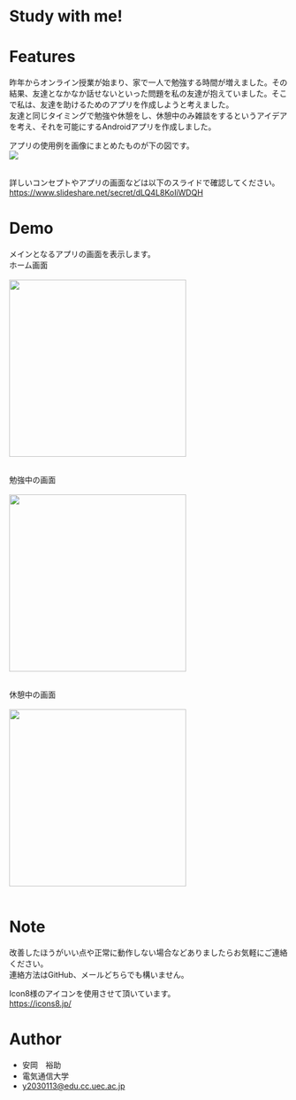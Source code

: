 # Study with me!

# Features
昨年からオンライン授業が始まり、家で一人で勉強する時間が増えました。その結果、友達となかなか話せないといった問題を私の友達が抱えていました。そこで私は、友達を助けるためのアプリを作成しようと考えました。<br>
友達と同じタイミングで勉強や休憩をし、休憩中のみ雑談をするというアイデアを考え、それを可能にするAndroidアプリを作成しました。<br>

アプリの使用例を画像にまとめたものが下の図です。
<br><img src="https://user-images.githubusercontent.com/29055153/114300392-197ca500-9afb-11eb-9b11-c01686543c03.PNG" width="px"><br><br>

詳しいコンセプトやアプリの画面などは以下のスライドで確認してください。<br>
https://www.slideshare.net/secret/dLQ4L8KoIiWDQH

# Demo
メインとなるアプリの画面を表示します。<br>
ホーム画面<br>
<br><img src="https://user-images.githubusercontent.com/29055153/114300485-7c6e3c00-9afb-11eb-82b5-122faaaf9dbb.png" width="320px"><br><br>

勉強中の画面<br>
<br><img src="https://user-images.githubusercontent.com/29055153/114300516-a3c50900-9afb-11eb-9de7-81b16b37fce1.png" width="320px"><br><br>

休憩中の画面<br>
<br><img src="https://user-images.githubusercontent.com/29055153/114300534-bdfee700-9afb-11eb-9860-558bfd26d459.png" width="320px"><br><br>

# Note
改善したほうがいい点や正常に動作しない場合などありましたらお気軽にご連絡ください。<br>
連絡方法はGitHub、メールどちらでも構いません。<br>

Icon8様のアイコンを使用させて頂いています。<br>
https://icons8.jp/<br>

# Author
* 安岡　裕助
* 電気通信大学
* y2030113@edu.cc.uec.ac.jp
